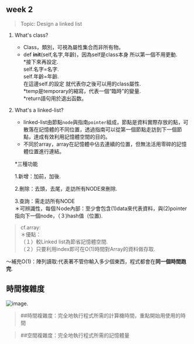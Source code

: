 ## week 2
 > Topic: Design a linked list

1. What's class?
    * Class，類別，可視為屬性集合而非所有物。    
    * def __init__(self,名字,年齡)，因為self是class本身 所以第一個不用更動.   
    *接下來再設定.   
     self.名字=名字.   
     self.年齡=年齡.   
     在這邊self.的設定 就代表你之後可以用的class屬性.   
     *temp是temporary的縮寫，代表一個“臨時”的變量.   
     *return語句用於退出函数。    
     
    
    
2. What's a linked-list?
   * linked-list由節點`node`與指南`pointer`組成，節點是資料實際存放的點，可散落在記憶體的不同位置，透過指南可以從第一個節點走訪到下一個節點，達成有效利用記憶體空間的目的。
   * 不同於array，array在記憶體中佔去連續的位置，但無法活用零碎的記憶體位置進行連結。  
   
   *三種功能  
   
    1.新增：加前，加後. 
    
    2.刪除：去頭，去尾，走訪所有NODE來刪除. 
    
    3.查詢：需走訪所有NODE  
    ＊可辨識性，每個Ｎode內部：至少會包含(1)data來代表資料，與(2)pointer指向下一個node，（３)hash值（位置). 
    
   
  > cf.array:  
   ＊優點：  
   （１）較Linked list為節省記憶體空間.  
   （２）只要利用index即可在O(1)時間對Array的資料做存取. 
   
   ～補充O(1)：陣列讀取:代表著不管你輸入多少個東西，程式都會在**同一個時間跑完**.  
   
   ## 時間複雜度
![image](https://github.com/hello02923/lai/blob/master/image/截圖%202019-11-01%20下午6.40.01.png). 



>##時間複雜度：完全地執行程式所需的計算機時間，重點開始用使用的時間  

>##空間複雜度：完全地執行程式所需的記憶體量
